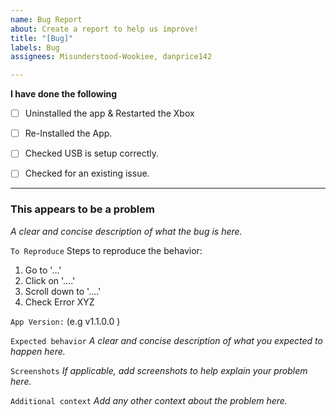 ```yaml
---
name: Bug Report
about: Create a report to help us improve!
title: "[Bug]"
labels: Bug
assignees: Misunderstood-Wookiee, danprice142

---
```


**I have done the following**
- [ ] Uninstalled the app & Restarted the Xbox
- [ ] Re-Installed the App.
- [ ] Checked USB is setup correctly.
- [ ] Checked for an existing issue.


 ***
 
### This appears to be a problem
_A clear and concise description of what the bug is here._

`To Reproduce`
Steps to reproduce the behavior:

1. Go to '...'
2. Click on '....'
3. Scroll down to '....'
4. Check Error XYZ

`App Version:`  (e.g v1.1.0.0 )

`Expected behavior`
_A clear and concise description of what you expected to happen here._

`Screenshots`
_If applicable, add screenshots to help explain your problem here._

`Additional context`
_Add any other context about the problem here._

